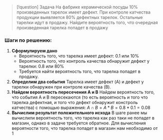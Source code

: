 
> [!question] Задача
> На фабрике керамической посуды 10% произведенных тарелок имеет дефект. При контроле катчества продукции выявляется 80% дефектных тарелок. Остальные тарелки идут в продажу. Найдите вероятность того, что очередная произведенная тарелка попадет в продажу

### Шаги по решению:
1. **Сформулируем дано**
	- Вероятность того, что тарелка имеет дефект: 0.1 или 10%
	- Вероятность того, что контроль качества обнаружит дефект у тарелки: 0.8 или 80%
	- Требуется найти вероятность того, что тарелка попадет в продажу.
2. **Определим два события**
	Тарелка имеет дефект (A) и дефект у тарелки обнаружен при контроле качества (B).
3. **Найдем вероятность пересечения A и B**
	Найдем вероятность того, что события A и B пересекаются (то есть вероятность и того что тарелка дефектная, и того что дефект обнаружит констроль катчества) с помощью выражения:
	$A∩B=A*B=0.8*0.1=0.08$
4. **Вычислим результат положительного исхода**
	В шаге ранее мы вычислили вероятность того, что тарелка как раз таки не попадет в магазин, однако в задаче требуется обратное. Для вычисления вероятности того, что тарелка попадет в магазин нам необходимо от 1
